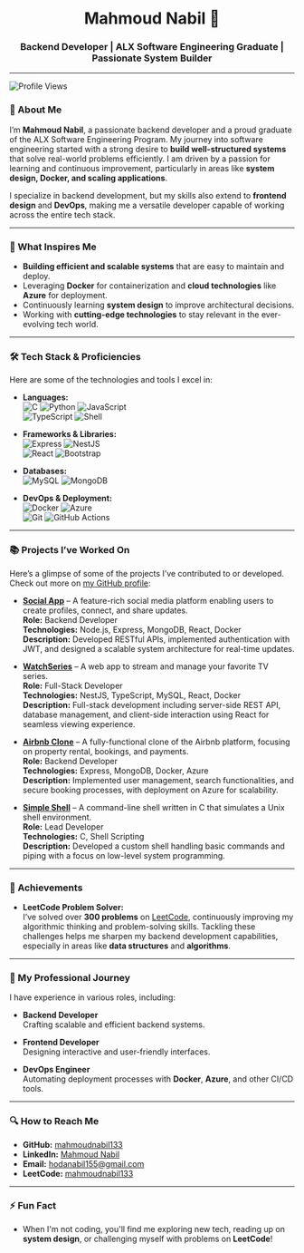 # <div align="center">Mahmoud Nabil 🚀</div>
### <div align="center">Backend Developer | ALX Software Engineering Graduate | Passionate System Builder</div>

---

![Profile Views](https://komarev.com/ghpvc/?username=mahmoudnabil133&label=Profile%20Views&color=blue&style=plastic)

### 👋 About Me

I’m **Mahmoud Nabil**, a passionate backend developer and a proud graduate of the ALX Software Engineering Program. My journey into software engineering started with a strong desire to **build well-structured systems** that solve real-world problems efficiently. I am driven by a passion for learning and continuous improvement, particularly in areas like **system design, Docker, and scaling applications**.

I specialize in backend development, but my skills also extend to **frontend design** and **DevOps**, making me a versatile developer capable of working across the entire tech stack.

---

### 🚀 What Inspires Me

- **Building efficient and scalable systems** that are easy to maintain and deploy.
- Leveraging **Docker** for containerization and **cloud technologies** like **Azure** for deployment.
- Continuously learning **system design** to improve architectural decisions.
- Working with **cutting-edge technologies** to stay relevant in the ever-evolving tech world.

---

### 🛠️ Tech Stack & Proficiencies

Here are some of the technologies and tools I excel in:

- **Languages:**  
  ![C](https://img.shields.io/badge/-C-00599C?style=flat-square&logo=c&logoColor=white) ![Python](https://img.shields.io/badge/-Python-3776AB?style=flat-square&logo=python&logoColor=white) ![JavaScript](https://img.shields.io/badge/-JavaScript-F7DF1E?style=flat-square&logo=javascript&logoColor=black)  
  ![TypeScript](https://img.shields.io/badge/-TypeScript-007ACC?style=flat-square&logo=typescript&logoColor=white) ![Shell](https://img.shields.io/badge/-Shell_Scripting-4EAA25?style=flat-square&logo=gnu-bash&logoColor=white)

- **Frameworks & Libraries:**  
  ![Express](https://img.shields.io/badge/-Express.js-000000?style=flat-square&logo=express&logoColor=white) ![NestJS](https://img.shields.io/badge/-NestJS-E0234E?style=flat-square&logo=nestjs&logoColor=white)  
  ![React](https://img.shields.io/badge/-React-61DAFB?style=flat-square&logo=react&logoColor=black) ![Bootstrap](https://img.shields.io/badge/-Bootstrap-7952B3?style=flat-square&logo=bootstrap&logoColor=white)

- **Databases:**  
  ![MySQL](https://img.shields.io/badge/-MySQL-4479A1?style=flat-square&logo=mysql&logoColor=white) ![MongoDB](https://img.shields.io/badge/-MongoDB-47A248?style=flat-square&logo=mongodb&logoColor=white)

- **DevOps & Deployment:**  
  ![Docker](https://img.shields.io/badge/-Docker-2496ED?style=flat-square&logo=docker&logoColor=white) ![Azure](https://img.shields.io/badge/-Azure-0089D6?style=flat-square&logo=microsoft-azure&logoColor=white)  
  ![Git](https://img.shields.io/badge/-Git-F05032?style=flat-square&logo=git&logoColor=white) ![GitHub Actions](https://img.shields.io/badge/-GitHub_Actions-2088FF?style=flat-square&logo=github-actions&logoColor=white)

---

### 📚 Projects I’ve Worked On

Here’s a glimpse of some of the projects I’ve contributed to or developed. Check out more on [my GitHub profile](https://github.com/mahmoudnabil133):

- **[Social App](https://github.com/mahmoudnabil133/social-app)** – A feature-rich social media platform enabling users to create profiles, connect, and share updates.  
  **Role:** Backend Developer  
  **Technologies:** Node.js, Express, MongoDB, React, Docker  
  **Description:** Developed RESTful APIs, implemented authentication with JWT, and designed a scalable system architecture for real-time updates.

- **[WatchSeries](https://github.com/mahmoudnabil133/watchseries)** – A web app to stream and manage your favorite TV series.  
  **Role:** Full-Stack Developer  
  **Technologies:** NestJS, TypeScript, MySQL, React, Docker  
  **Description:** Full-stack development including server-side REST API, database management, and client-side interaction using React for seamless viewing experience.

- **[Airbnb Clone](https://github.com/mahmoudnabil133/AirBnB_clone_v3)** – A fully-functional clone of the Airbnb platform, focusing on property rental, bookings, and payments.  
  **Role:** Backend Developer  
  **Technologies:** Express, MongoDB, Docker, Azure  
  **Description:** Implemented user management, search functionalities, and secure booking processes, with deployment on Azure for scalability.

- **[Simple Shell](https://github.com/mahmoudnabil133/simple_shell)** – A command-line shell written in C that simulates a Unix shell environment.  
  **Role:** Lead Developer  
  **Technologies:** C, Shell Scripting  
  **Description:** Developed a custom shell handling basic commands and piping with a focus on low-level system programming.

---

### 🌟 Achievements

- **LeetCode Problem Solver:**  
  I’ve solved over **300 problems** on [LeetCode](https://leetcode.com/u/mahmoudnabil133/), continuously improving my algorithmic thinking and problem-solving skills. Tackling these challenges helps me sharpen my backend development capabilities, especially in areas like **data structures** and **algorithms**.

---

### 💼 My Professional Journey

I have experience in various roles, including:

- **Backend Developer**  
  Crafting scalable and efficient backend systems.

- **Frontend Developer**  
  Designing interactive and user-friendly interfaces.

- **DevOps Engineer**  
  Automating deployment processes with **Docker**, **Azure**, and other CI/CD tools.

---

### 🔍 How to Reach Me

- **GitHub:** [mahmoudnabil133](https://github.com/mahmoudnabil133)  
- **LinkedIn:** [Mahmoud Nabil](https://www.linkedin.com/in/mahmoud-nabil-97278b24b/)  
- **Email:** hodanabil155@gmail.com  
- **LeetCode:** [mahmoudnabil133](https://leetcode.com/u/mahmoudnabil133/)

---

### ⚡ Fun Fact
- When I'm not coding, you'll find me exploring new tech, reading up on **system design**, or challenging myself with problems on **LeetCode**!
